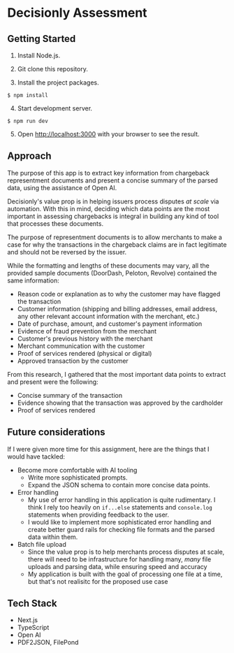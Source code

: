 # Decisionly Assessment

## Getting Started

1. Install Node.js.

2. Git clone this repository.

3. Install the project packages.

```
$ npm install
```

4. Start development server.

```
$ npm run dev
```

5. Open [http://localhost:3000](http://localhost:3000) with your browser to see the result.

## Approach

The purpose of this app is to extract key information from chargeback representment documents and present a concise summary of the parsed data, using the assistance of Open AI.

Decisionly's value prop is in helping issuers process disputes _at scale_ via automation. With this in mind, deciding which data points are the most important in assessing chargebacks is integral in building any kind of tool that processes these documents.

The purpose of representment documents is to allow merchants to make a case for why the transactions in the chargeback claims are in fact legitimate and should not be reversed by the issuer.

While the formatting and lengths of these documents may vary, all the provided sample documents (DoorDash, Peloton, Revolve) contained the same information:

- Reason code or explanation as to why the customer may have flagged the transaction
- Customer information (shipping and billing addresses, email address, any other relevant account information with the merchant, etc.)
- Date of purchase, amount, and customer's payment information
- Evidence of fraud prevention from the merchant
- Customer's previous history with the merchant
- Merchant communication with the customer
- Proof of services rendered (physical or digital)
- Approved transaction by the customer

From this research, I gathered that the most important data points to extract and present were the following:

- Concise summary of the transaction
- Evidence showing that the transaction was approved by the cardholder
- Proof of services rendered

## Future considerations

If I were given more time for this assignment, here are the things that I would have tackled:

- Become more comfortable with AI tooling
  - Write more sophisticated prompts.
  - Expand the JSON schema to contain more concise data points.
- Error handling
  - My use of error handling in this application is quite rudimentary. I think I rely too heavily on `if...else` statements and `console.log` statements when providing feedback to the user.
  - I would like to implement more sophisticated error handling and create better guard rails for checking file formats and the parsed data within them.
- Batch file upload
  - Since the value prop is to help merchants process disputes at scale, there will need to be infrastructure for handling many, _many_ file uploads and parsing data, while ensuring speed and accuracy
  - My application is built with the goal of processing one file at a time, but that's not realisitc for the proposed use case

## Tech Stack

- Next.js
- TypeScript
- Open AI
- PDF2JSON, FilePond
